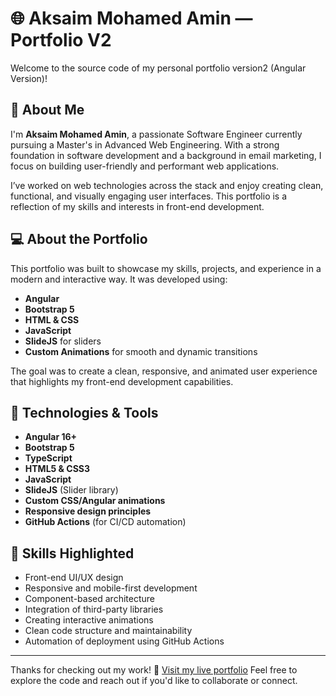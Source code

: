 # 🌐 Aksaim Mohamed Amin — Portfolio V2

Welcome to the source code of my personal portfolio version2 (Angular Version)!

## 👋 About Me

I'm **Aksaim Mohamed Amin**, a passionate Software Engineer currently pursuing a Master's in Advanced Web Engineering. With a strong foundation in software development and a background in email marketing, I focus on building user-friendly and performant web applications.

I’ve worked on web technologies across the stack and enjoy creating clean, functional, and visually engaging user interfaces. This portfolio is a reflection of my skills and interests in front-end development.

## 💻 About the Portfolio

This portfolio was built to showcase my skills, projects, and experience in a modern and interactive way. It was developed using:

- **Angular**
- **Bootstrap 5**
- **HTML & CSS**
- **JavaScript**
- **SlideJS** for sliders
- **Custom Animations** for smooth and dynamic transitions

The goal was to create a clean, responsive, and animated user experience that highlights my front-end development capabilities.

## 📁 Technologies & Tools

- **Angular 16+**
- **Bootstrap 5**
- **TypeScript**
- **HTML5 & CSS3**
- **JavaScript**
- **SlideJS** (Slider library)
- **Custom CSS/Angular animations**
- **Responsive design principles**
- **GitHub Actions** (for CI/CD automation)

## 📌 Skills Highlighted

- Front-end UI/UX design
- Responsive and mobile-first development
- Component-based architecture
- Integration of third-party libraries
- Creating interactive animations
- Clean code structure and maintainability
- Automation of deployment using GitHub Actions

---

Thanks for checking out my work!
🔗 [Visit my live portfolio](https://aksaim.tech)
Feel free to explore the code and reach out if you'd like to collaborate or connect.
